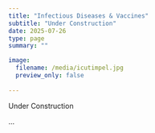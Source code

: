 ```yaml
---
title: "Infectious Diseases & Vaccines"
subtitle: "Under Construction"
date: 2025-07-26
type: page
summary: ""

image:
  filename: /media/icutimpel.jpg
  preview_only: false
  
---
```


Under Construction

...

